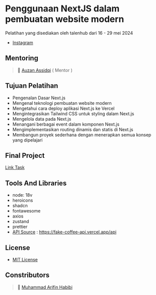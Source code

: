 # Penggunaan NextJS dalam pembuatan website modern
Pelatihan yang disediakan oleh talenhub dari 16 - 29 mei 2024
- [Instagram](https://www.instagram.com/talenthub.ind/)

## Mentoring
>:boy: [Auzan Assidqi](https://www.linkedin.com/in/auzanassdq/) ( Mentor )

## Tujuan Pelatihan
- Pengenalan Dasar Next.js
- Mengenal teknologi pembuatan website modern
- Mengetahui cara deploy aplikasi Next.js ke Vercel
- Mengintegrasikan Tailwind CSS untuk styling dalam Next.js
- Mengelola data pada Next.js
- Menangani berbagai event dalam komponen Next.js
- Mengimplementasikan routing dinamis dan statis di Next.js
- Membangun proyek sederhana dengan menerapkan semua konsep yang dipelajari

## Final Project
[Link Task](https://docs.google.com/document/d/1Ie6P6zVuldaSp-8ohlmT_osAPRhp4s8g/edit)

## Tools And Libraries
- node: 18v
- heroicons
- shadcn
- fontawesome
- axios
- zustand
- prettier
- [API Source](https://fake-coffee-api.vercel.app) : https://fake-coffee-api.vercel.app/api

## License
- [MIT License](https://github.com/)

## Constributors
>:boy: [Muhammad Arifin Habibi](https://www.linkedin.com/in/arifinhabibi)
